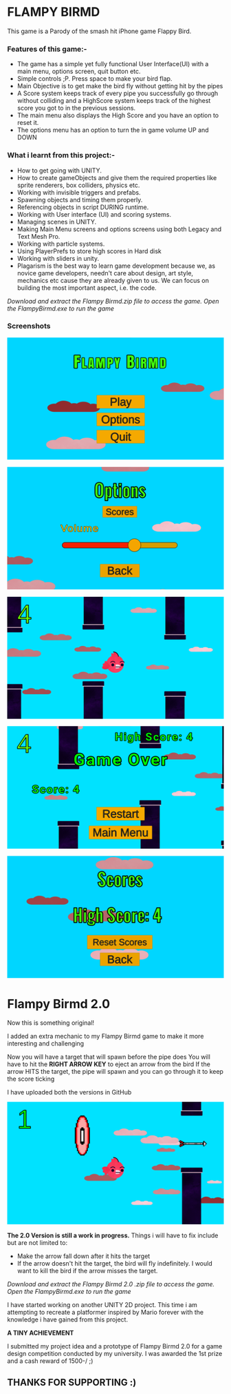 # FLAMPY BIRMD

This game is a Parody of the smash hit iPhone game Flappy Bird.

### Features of this game:-

* The game has a simple yet fully functional User Interface(UI) with a main menu, options screen, quit button etc.
* Simple controls ;P. Press space to make your bird flap.
* Main Objective is to get make the bird fly without getting hit by the pipes
* A Score system keeps track of every pipe you successfully go through without colliding and a HighScore system keeps track of the highest score you got to in the previous sessions.
* The main menu also displays the High Score and you have an option to reset it.
* The options menu has an option to turn the in game volume UP and DOWN

### What i learnt from this project:-

* How to get going with UNITY.
* How to create gameObjects and give them the required properties like sprite renderers, box colliders, physics etc.
* Working with invisible triggers and prefabs.
* Spawning objects and timing them properly.
* Referencing objects in script DURING runtime.
* Working with User interface (UI) and scoring systems.
* Managing scenes in UNITY.
* Making Main Menu screens and options screens using both Legacy and Text Mesh Pro.
* Working with particle systems.
* Using PlayerPrefs to store high scores in Hard disk
* Working with sliders in unity.
* Plagarism is the best way to learn game development because we, as novice game developers, needn't care about design, art style, mechanics etc cause they are already given to us. We can focus on building the most important aspect, i.e. the code.

*Download and extract the Flampy Birmd.zip file to access the game.*
*Open the FlampyBirmd.exe to run the game*

### Screenshots

![Title screen](https://github.com/pervelaHemanth23/FlampyBirmd/blob/main/ScreenShots/Main%20Menu.png)

![Options Screen](https://github.com/pervelaHemanth23/FlampyBirmd/blob/main/ScreenShots/Options%20Screen.png)

![Game Screenshot](https://github.com/pervelaHemanth23/FlampyBirmd/blob/main/ScreenShots/Game.png)

![Game Over Screen](https://github.com/pervelaHemanth23/FlampyBirmd/blob/main/ScreenShots/Game%20Over%20Screen.png)

![High Scores Screen](https://github.com/pervelaHemanth23/FlampyBirmd/blob/main/ScreenShots/High%20Scores%20Screen.png)

# Flampy Birmd 2.0

Now this is something original!

I added an extra mechanic to my Flampy Birmd game to make it more interesting and challenging

Now you will have a target that will spawn before the pipe does
You will have to hit the **RIGHT ARROW KEY** to eject an arrow from the bird
If the arrow HITS the target, the pipe will spawn and you can go through it to keep the score ticking

I have uploaded both the versions in GitHub 

![Flampy Birmd 2.0](https://github.com/pervelaHemanth23/FlampyBirmd/blob/main/ScreenShots/Flampy%20Birmd%202.0.png)

**The 2.0 Version is still a work in progress.** Things i will have to fix include but are not limited to:

* Make the arrow fall down after it hits the target
* If the arrow doesn't hit the target, the bird will fly indefinitely. I would want to kill the bird if the arrow misses the target.


*Download and extract the Flampy Birmd 2.0 .zip file to access the game.*
*Open the FlampyBirmd.exe to run the game*

I have started working on another UNITY 2D project. This time i am attempting to recreate a platformer inspired by Mario forever with the knowledge i have gained from this project.

**A TINY ACHIEVEMENT**

I submitted my project idea and a prototype of Flampy Birmd 2.0 for a game design competition conducted by my university. I was awarded the 1st prize and a cash reward of 1500-/ ;)

## THANKS FOR SUPPORTING :)
